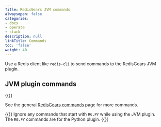 ```yaml
---
Title: RedisGears JVM commands
alwaysopen: false
categories:
- docs
- operate
- stack
description: null
linkTitle: Commands
toc: 'false'
weight: 40
---
```


Use a Redis client like `redis-cli` to send commands to the RedisGears JVM plugin.

## JVM plugin commands

{{<table-children columnNames="Command,Description" columnSources="LinkTitle,Description" enableLinks="LinkTitle">}}

See the general [RedisGears commands](https://oss.redis.com/redisgears/commands.html) page for more commands.

{{<note>}}
Ignore any commands that start with `RG.PY` while using the JVM plugin. The `RG.PY` commands are for the Python plugin.
{{</note>}}